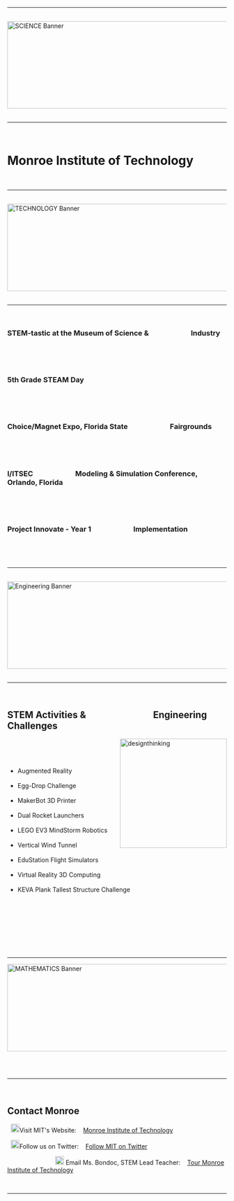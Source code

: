 <!DOCTYPE html PUBLIC><html>  <HEAD></HEAD>  <meta charset="utf-8">  <meta name="viewport" content="width=device-width, initial-scale=1">    <HTML lang="en"></HTML><META content="IE=11.0000" http-equiv="X-UA-Compatible"><META http-equiv="XUA Compatible" content="IE=11.0000"> <META http-equiv="Content-Type" content="text/html; charset=windows-1252"> <META name="GENERATOR" content="MSHTML 11.00.9600.18231">     <PRE></PRE><TITLE>Misuzu's First Web Page</TITLE>           <STYLE type="text/css">body {      font-family: Arial, Verdana, sans-serif;            color: #E38D83;      padding: 10px;}.page {      border: 1px solid #665544;      background-color:   lightgray;      color: blue;      padding: 10px;}</STYLE><DIV class="page">  <BODY>      <HR>        <IMG width="1015" height="200"    alt="SCIENCE Banner"    src="Science1.jpg">               <HR>  <H1>Monroe Institute of Technology</H1>          <HR>            <IMG width="1015" height="200"                 alt="TECHNOLOGY Banner"                  src="Technology1.jpg">                                                             <HR>                      <H3 id="STEM-tastic">STEM-tastic at the Museum of Science &amp;                         Industry</H3>                      <P></P>                      <H3 id="5th Grade STEAM Day">5th Grade STEAM Day</H3>                      <P></P>                      <H3 id="Choice/Magnet Expo">Choice/Magnet Expo, Florida State                         Fairgrounds</H3>                      <P></P>                      <H3 id="I/ITSEC Modeling &amp; Simulation Orlando, Florida">I/ITSEC                         Modeling &amp; Simulation Conference, Orlando, Florida</H3>                      <P></P>                      <H3 id="Project Innovate, Cohort 2">Project Innovate - Year 1                         Implementation</H3>                      <P></P>                      <HR>                        <IMG width="1015" height="200" alt="Engineering Banner"                              src="Engineering1.jpg">                           <HR>                            <H2 id="STEM Activities &amp; Engineering Challenges">STEM Activities &amp;                               Engineering Challenges</H2><IMG width="245" height="250" align="right"                                                               alt="designthinking"                                                               src="DesignThinking.JPG">  <BR>                            <UL>                              <LI>Augmented Reality</LI>                              <LI>Egg-Drop Challenge</LI>                              <LI>MakerBot 3D Printer</LI>                              <LI>Dual Rocket Launchers</LI>                              <LI>LEGO EV3 MindStorm Robotics</LI>                              <LI>Vertical Wind Tunnel</LI>                              <LI>EduStation Flight Simulators</LI>                              <LI>Virtual Reality 3D Computing</LI>                              <LI>KEVA Plank Tallest Structure Challenge</LI><br>                              <br>                              <br>                              <br>                              <br>                              </UL>                                                         <HR><IMG width="1015" height="200" alt="MATHEMATICS Banner"  src="Math1.jpg">   <P></P>                  <hr />  <h2 id="Contact Monroe">Contact Monroe</h2>  <img src="icon.png"  alt="icon"width="20" Height="20"<p>Visit MIT's Website:    <a href="http://monroe.mysdhc.org" target="blank">Monroe Institute of Technology</a></p>   <img src="icon.png"  alt="icon"width="20" Height="20"<p>Follow us on Twitter:    <a href="http://twitter.com/MonroeChargers" target="blank">Follow MIT on Twitter</a></p>                            <img src="icon.png"  alt="icon"  width="20" Height="20"<p> Email Ms. Bondoc, STEM Lead Teacher:    <a href="mailto:misuzu.bondoc@sdhc.k12.fl.us">Tour Monroe Institute of Technology</a></p>                              <hr/>                                     
